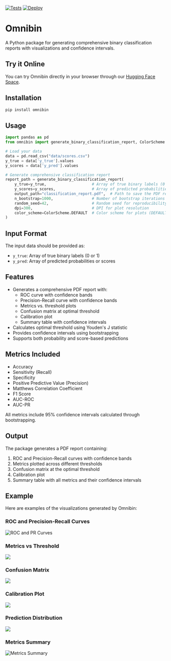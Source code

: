 [![Tests](https://github.com/kitamura-felipe/omnibin/actions/workflows/test.yml/badge.svg)](https://github.com/kitamura-felipe/omnibin/actions/workflows/test.yml)
[![Deploy](https://github.com/kitamura-felipe/omnibin/actions/workflows/deploy.yml/badge.svg)](https://github.com/kitamura-felipe/omnibin/actions/workflows/deploy.yml)


# Omnibin

A Python package for generating comprehensive binary classification reports with visualizations and confidence intervals.

## Try it Online

You can try Omnibin directly in your browser through our [Hugging Face Space](https://felipekitamura-omnibin.hf.space).

## Installation

```bash
pip install omnibin
```

## Usage

```python
import pandas as pd
from omnibin import generate_binary_classification_report, ColorScheme

# Load your data
data = pd.read_csv("data/scores.csv")
y_true = data['y_true'].values
y_scores = data['y_pred'].values

# Generate comprehensive classification report
report_path = generate_binary_classification_report(
    y_true=y_true,                    # Array of true binary labels (0 or 1)
    y_scores=y_scores,                # Array of predicted probabilities or scores
    output_path="classification_report.pdf",  # Path to save the PDF report
    n_bootstrap=1000,                 # Number of bootstrap iterations for confidence intervals
    random_seed=42,                   # Random seed for reproducibility
    dpi=300,                          # DPI for plot resolution
    color_scheme=ColorScheme.DEFAULT  # Color scheme for plots (DEFAULT, MONOCHROME, or VIBRANT)
)
```

## Input Format

The input data should be provided as:
- `y_true`: Array of true binary labels (0 or 1)
- `y_pred`: Array of predicted probabilities or scores

## Features

- Generates a comprehensive PDF report with:
  - ROC curve with confidence bands
  - Precision-Recall curve with confidence bands
  - Metrics vs. threshold plots
  - Confusion matrix at optimal threshold
  - Calibration plot
  - Summary table with confidence intervals
- Calculates optimal threshold using Youden's J statistic
- Provides confidence intervals using bootstrapping
- Supports both probability and score-based predictions

## Metrics Included

- Accuracy
- Sensitivity (Recall)
- Specificity
- Positive Predictive Value (Precision)
- Matthews Correlation Coefficient
- F1 Score
- AUC-ROC
- AUC-PR

All metrics include 95% confidence intervals calculated through bootstrapping.

## Output

The package generates a PDF report containing:
1. ROC and Precision-Recall curves with confidence bands
2. Metrics plotted across different thresholds
3. Confusion matrix at the optimal threshold
4. Calibration plot
5. Summary table with all metrics and their confidence intervals 

## Example

Here are examples of the visualizations generated by Omnibin:

### ROC and Precision-Recall Curves
![ROC and PR Curves](results/plots/roc_pr.png)

### Metrics vs Threshold
<img src="results/plots/metrics_threshold.png">

### Confusion Matrix
<img src="results/plots/confusion_matrix.png">

### Calibration Plot
<img src="results/plots/calibration.png">

### Prediction Distribution
<img src="results/plots/prediction_distribution.png">

### Metrics Summary
![Metrics Summary](results/plots/metrics_summary.png) 
